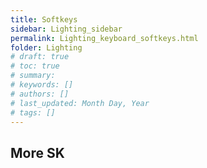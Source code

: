 ```yaml
---
title: Softkeys
sidebar: Lighting_sidebar
permalink: Lighting_keyboard_softkeys.html
folder: Lighting
# draft: true
# toc: true
# summary: 
# keywords: []
# authors: []
# last_updated: Month Day, Year
# tags: []
---
```


## More SK
